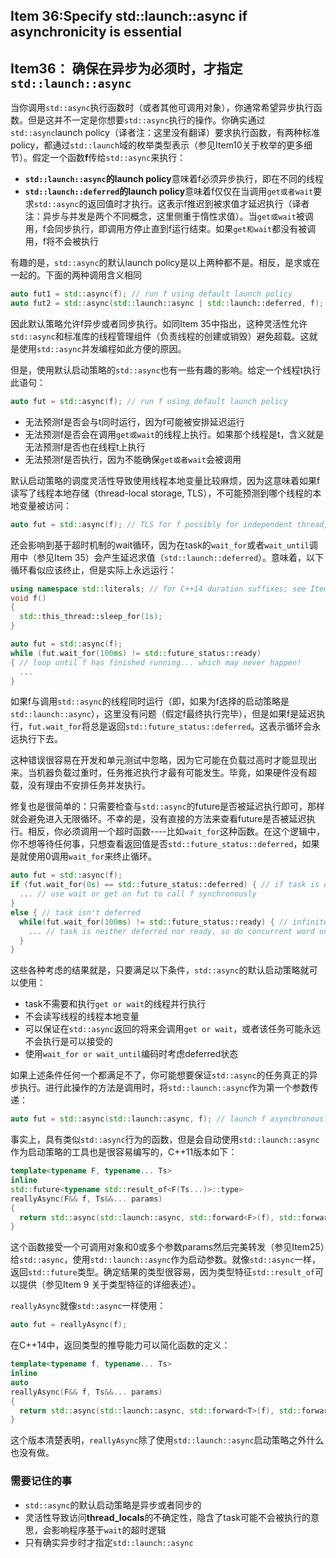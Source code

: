 ## Item 36:Specify std::launch::async if asynchronicity is essential

## Item36： 确保在异步为必须时，才指定`std::launch::async`

当你调用`std::async`执行函数时（或者其他可调用对象），你通常希望异步执行函数。但是这并不一定是你想要`std::async`执行的操作。你确实通过`std::async`launch policy（译者注：这里没有翻译）要求执行函数，有两种标准policy，都通过`std::launch`域的枚举类型表示（参见Item10关于枚举的更多细节）。假定一个函数**f**传给`std::async`来执行：

- **`std::launch::async`的launch policy**意味着f必须异步执行，即在不同的线程
- **`std::launch::deferred`的launch policy**意味着f仅仅在当调用`get或者wait`要求`std::async`的返回值时才执行。这表示f推迟到被求值才延迟执行（译者注：异步与并发是两个不同概念，这里侧重于惰性求值）。当`get或wait`被调用，f会同步执行，即调用方停止直到f运行结束。如果`get和wait`都没有被调用，f将不会被执行

有趣的是，`std::async`的默认launch policy是以上两种都不是。相反，是求或在一起的。下面的两种调用含义相同

```cpp
auto fut1 = std::async(f); // run f using default launch policy
auto fut2 = std::async(std::launch::async | std::launch::deferred, f); // run f either async or defered
```

因此默认策略允许f异步或者同步执行。如同Item 35中指出，这种灵活性允许`std::async`和标准库的线程管理组件（负责线程的创建或销毁）避免超载。这就是使用`std::async`并发编程如此方便的原因。

但是，使用默认启动策略的`std::async`也有一些有趣的影响。给定一个线程t执行此语句：

```cpp
auto fut = std::async(f); // run f using default launch policy
```

- 无法预测f是否会与t同时运行，因为f可能被安排延迟运行
- 无法预测f是否会在调用`get或wait`的线程上执行。如果那个线程是t，含义就是无法预测f是否也在线程t上执行
- 无法预测f是否执行，因为不能确保`get或者wait`会被调用

默认启动策略的调度灵活性导致使用线程本地变量比较麻烦，因为这意味着如果f读写了线程本地存储（thread-local storage, TLS），不可能预测到哪个线程的本地变量被访问：

```cpp
auto fut = std::async(f); // TLS for f possibly for independent thread, but possibly for thread invoking get or wait on fut
```

还会影响到基于超时机制的wait循环，因为在task的`wait_for`或者`wait_until`调用中（参见Item 35）会产生延迟求值（`std::launch::deferred`）。意味着，以下循环看似应该终止，但是实际上永远运行：

```cpp
using namespace std::literals; // for C++14 duration suffixes; see Item 34
void f()
{
  std::this_thread::sleep_for(1s);
}

auto fut = std::async(f);
while (fut.wait_for(100ms) != std::future_status::ready) 
{ // loop until f has finished running... which may never happen!
  ...
}
```

如果f与调用`std::async`的线程同时运行（即，如果为f选择的启动策略是`std::launch::async`），这里没有问题（假定f最终执行完毕），但是如果f是延迟执行，`fut.wait_for`将总是返回`std::future_status::deferred`。这表示循环会永远执行下去。

这种错误很容易在开发和单元测试中忽略，因为它可能在负载过高时才能显现出来。当机器负载过重时，任务推迟执行才最有可能发生。毕竟，如果硬件没有超载，没有理由不安排任务并发执行。

修复也是很简单的：只需要检查与`std::async`的future是否被延迟执行即可，那样就会避免进入无限循环。不幸的是，没有直接的方法来查看future是否被延迟执行。相反，你必须调用一个超时函数----比如`wait_for`这种函数。在这个逻辑中，你不想等待任何事，只想查看返回值是否`std::future_status::deferred`，如果是就使用0调用`wait_for`来终止循环。

```cpp
auto fut = std::async(f);
if (fut.wait_for(0s) == std::future_status::deferred) { // if task is deferred
  ... // use wait or get on fut to call f synchronously
}
else { // task isn't deferred
  while(fut.wait_for(100ms) != std::future_status::ready) { // infinite loop not possible(assuming f finished)
    ... // task is neither deferred nor ready, so do concurrent word until it's ready
  }
}
```

这些各种考虑的结果就是，只要满足以下条件，`std::async`的默认启动策略就可以使用：

- task不需要和执行`get or wait`的线程并行执行
- 不会读写线程的线程本地变量
- 可以保证在`std::async`返回的将来会调用`get or wait`，或者该任务可能永远不会执行是可以接受的
- 使用`wait_for or wait_until`编码时考虑deferred状态

如果上述条件任何一个都满足不了，你可能想要保证`std::async`的任务真正的异步执行。进行此操作的方法是调用时，将`std::launch::async`作为第一个参数传递：

```cpp
auto fut = std::async(std::launch::async, f); // launch f asynchronously
```

事实上，具有类似`std::async`行为的函数，但是会自动使用`std::launch::async`作为启动策略的工具也是很容易编写的，C++11版本如下：

```cpp
template<typename F, typename... Ts>
inline
std::future<typename std::result_of<F(Ts...)>::type>
reallyAsync(F&& f, Ts&&... params)
{
  return std::async(std::launch::async, std::forward<F>(f), std::forward<Ts>(params)...);
}
```

这个函数接受一个可调用对象和0或多个参数params然后完美转发（参见Item25）给`std::async`，使用`std::launch::async`作为启动参数。就像`std::async`一样，返回`std::future`类型。确定结果的类型很容易，因为类型特征`std::result_of`可以提供（参见Item 9 关于类型特征的详细表述）。

`reallyAsync`就像`std::async`一样使用：

```cpp
auto fut = reallyAsync(f); 
```

在C++14中，返回类型的推导能力可以简化函数的定义：

```cpp
template<typename f, typename... Ts>
inline 
auto 
reallyAsync(F&& f, Ts&&... params)
{
  return std::async(std::launch::async, std::forward<T>(f), std::forward<Ts>(params)...);
}
```

这个版本清楚表明，`reallyAsync`除了使用`std::launch::async`启动策略之外什么也没有做。

### 需要记住的事

- `std::async`的默认启动策略是异步或者同步的
- 灵活性导致访问**thread_locals**的不确定性，隐含了task可能不会被执行的意思，会影响程序基于`wait`的超时逻辑
- 只有确实异步时才指定`std::launch::async`